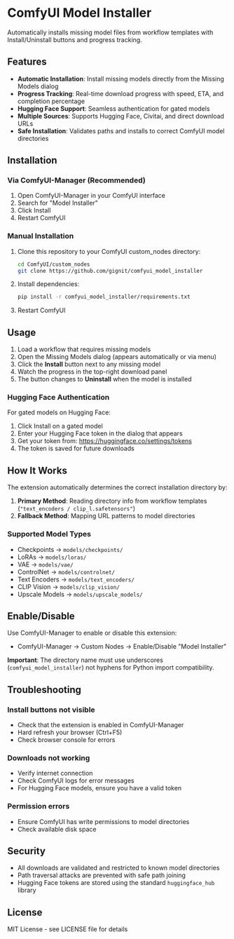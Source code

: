 # ComfyUI Model Installer

Automatically installs missing model files from workflow templates with Install/Uninstall buttons and progress tracking.

## Features

- **Automatic Installation**: Install missing models directly from the Missing Models dialog
- **Progress Tracking**: Real-time download progress with speed, ETA, and completion percentage
- **Hugging Face Support**: Seamless authentication for gated models
- **Multiple Sources**: Supports Hugging Face, Civitai, and direct download URLs
- **Safe Installation**: Validates paths and installs to correct ComfyUI model directories

## Installation

### Via ComfyUI-Manager (Recommended)
1. Open ComfyUI-Manager in your ComfyUI interface
2. Search for "Model Installer"
3. Click Install
4. Restart ComfyUI

### Manual Installation
1. Clone this repository to your ComfyUI custom_nodes directory:
   ```bash
   cd ComfyUI/custom_nodes
   git clone https://github.com/gignit/comfyui_model_installer
   ```
2. Install dependencies:
   ```bash
   pip install -r comfyui_model_installer/requirements.txt
   ```
3. Restart ComfyUI

## Usage

1. Load a workflow that requires missing models
2. Open the Missing Models dialog (appears automatically or via menu)
3. Click the **Install** button next to any missing model
4. Watch the progress in the top-right download panel
5. The button changes to **Uninstall** when the model is installed

### Hugging Face Authentication

For gated models on Hugging Face:
1. Click Install on a gated model
2. Enter your Hugging Face token in the dialog that appears
3. Get your token from: https://huggingface.co/settings/tokens
4. The token is saved for future downloads

## How It Works

The extension automatically determines the correct installation directory by:
1. **Primary Method**: Reading directory info from workflow templates (`"text_encoders / clip_l.safetensors"`)
2. **Fallback Method**: Mapping URL patterns to model directories

### Supported Model Types
- Checkpoints → `models/checkpoints/`
- LoRAs → `models/loras/`
- VAE → `models/vae/`
- ControlNet → `models/controlnet/`
- Text Encoders → `models/text_encoders/`
- CLIP Vision → `models/clip_vision/`
- Upscale Models → `models/upscale_models/`

## Enable/Disable

Use ComfyUI-Manager to enable or disable this extension:
- ComfyUI-Manager → Custom Nodes → Enable/Disable "Model Installer"

**Important**: The directory name must use underscores (`comfyui_model_installer`) not hyphens for Python import compatibility.

## Troubleshooting

### Install buttons not visible
- Check that the extension is enabled in ComfyUI-Manager
- Hard refresh your browser (Ctrl+F5)
- Check browser console for errors

### Downloads not working
- Verify internet connection
- Check ComfyUI logs for error messages
- For Hugging Face models, ensure you have a valid token

### Permission errors
- Ensure ComfyUI has write permissions to model directories
- Check available disk space

## Security

- All downloads are validated and restricted to known model directories
- Path traversal attacks are prevented with safe path joining
- Hugging Face tokens are stored using the standard `huggingface_hub` library

## License

MIT License - see LICENSE file for details
